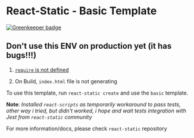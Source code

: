 # React-Static - Basic Template

[![Greenkeeper badge](https://badges.greenkeeper.io/dalisoft/react-static-dev-env.svg)](https://greenkeeper.io/)

## Don't use this ENV on production yet (it has bugs!!!)

1. [`require` is not defined](https://github.com/nozzle/react-static/issues/1164)

2. On Build, `index.html` file is not generating

To use this template, run `react-static create` and use the `basic` template.

**Note**: _Installed `react-scripts` as temporarily workaround to pass tests, other way i tried, but didn't worked, i hope and wait tests integration with Jest from `react-static` community_

For more information/docs, please check `react-static` repository
